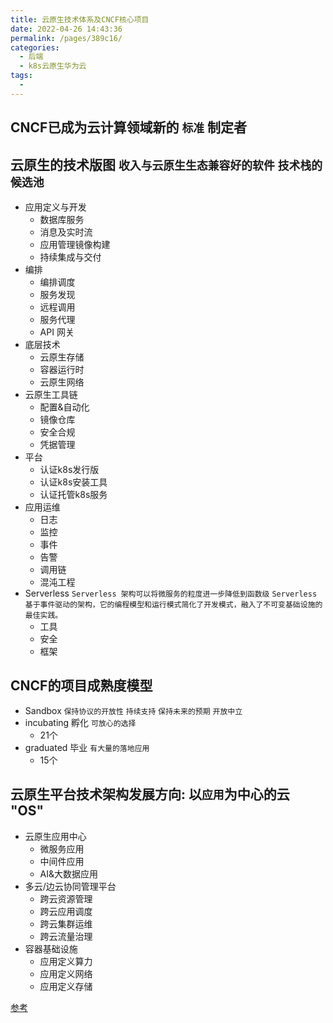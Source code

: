```yaml
---
title: 云原生技术体系及CNCF核心项目
date: 2022-04-26 14:43:36
permalink: /pages/389c16/
categories:
  - 后端
  - k8s云原生华为云
tags:
  - 
---
```




## CNCF已成为云计算领域新的 `标准` 制定者


## 云原生的技术版图 `收入与云原生生态兼容好的软件` `技术栈的候选池`
  - 应用定义与开发
    - 数据库服务
    - 消息及实时流
    - 应用管理镜像构建
    - 持续集成与交付
  - 编排
    - 编排调度
    - 服务发现
    - 远程调用
    - 服务代理
    - API 网关
  - 底层技术
    - 云原生存储
    - 容器运行时
    - 云原生网络
  - 云原生工具链
    - 配置&自动化
    - 镜像仓库
    - 安全合规
    - 凭据管理
  - 平台
    - 认证k8s发行版
    - 认证k8s安装工具
    - 认证托管k8s服务
  - 应用运维
    - 日志
    - 监控
    - 事件
    - 告警
    - 调用链
    - 混沌工程
  - Serverless `Serverless 架构可以将微服务的粒度进一步降低到函数级` `Serverless 基于事件驱动的架构，它的编程模型和运行模式简化了开发模式，融入了不可变基础设施的最佳实践。`
    - 工具
    - 安全
    - 框架


## CNCF的项目成熟度模型 
  - Sandbox `保持协议的开放性` `持续支持` `保持未来的预期` `开放中立`
  - incubating 孵化 `可放心的选择`
    - 21个
  - graduated  毕业 `有大量的落地应用`
    - 15个



## 云原生平台技术架构发展方向: 以`应用`为中心的云 "OS"
  - 云原生应用中心
    - 微服务应用
    - 中间件应用
    - AI&大数据应用
  - 多云/边云协同管理平台
    - 跨云资源管理
    - 跨云应用调度
    - 跨云集群运维
    - 跨云流量治理
  - 容器基础设施
    - 应用定义算力
    - 应用定义网络
    - 应用定义存储


[参考](https://education.huaweicloud.com/courses/course-v1:HuaweiX+CBUCNXI028+Self-paced/courseware/9c4e3c7ab8ad4307be888d94bb5c2c6b/87124f11a02c43599d62b7fc9131dd54/)



